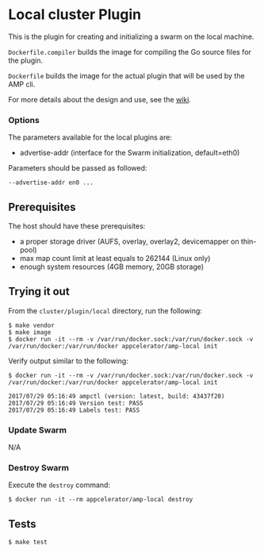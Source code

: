 # Local cluster Plugin

This is the plugin for creating and initializing a swarm on the local machine.

`Dockerfile.compiler` builds the image for compiling the Go source files for
the plugin.

`Dockerfile` builds the image for the actual plugin that will be used by the
AMP cli.

For more details about the design and use, see the
[wiki](https://github.com/appcelerator/amp/wiki/AMP-Clusters).

### Options

The parameters available for the local plugins are:

 * advertise-addr (interface for the Swarm initialization, default=eth0)

Parameters should be passed as followed:

    --advertise-addr en0 ...

## Prerequisites

The host should have these prerequisites:

* a proper storage driver (AUFS, overlay, overlay2, devicemapper on thin-pool)
* max map count limit at least equals to 262144 (Linux only)
* enough system resources (4GB memory, 20GB storage)

## Trying it out

From the `cluster/plugin/local` directory, run the following:

    $ make vendor
    $ make image
    $ docker run -it --rm -v /var/run/docker.sock:/var/run/docker.sock -v /var/run/docker:/var/run/docker appcelerator/amp-local init

Verify output similar to the following:

```
$ docker run -it --rm -v /var/run/docker.sock:/var/run/docker.sock -v /var/run/docker:/var/run/docker appcelerator/amp-local init

2017/07/29 05:16:49 ampctl (version: latest, build: 43437f20)
2017/07/29 05:16:49 Version test: PASS
2017/07/29 05:16:49 Labels test: PASS
```


### Update Swarm

N/A

### Destroy Swarm

Execute the `destroy` command:

    $ docker run -it --rm appcelerator/amp-local destroy

## Tests

    $ make test

